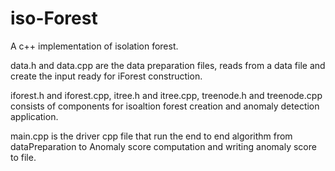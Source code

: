 # iso-Forest
A c++ implementation of isolation forest.

data.h and data.cpp are the data preparation files, reads from a data file and create the input ready for iForest construction.

iforest.h and iforest.cpp, itree.h and itree.cpp, treenode.h and treenode.cpp consists of components for isoaltion forest creation and anomaly detection application.

main.cpp is the driver cpp file that run the end to end algorithm from dataPreparation to Anomaly score computation and writing anomaly score to file.
